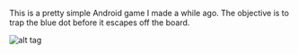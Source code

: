 This is a pretty simple Android game I made a while ago. The objective is to trap the blue dot before it escapes off the board.

![alt tag](http://i.imgur.com/J35y7X6.png)